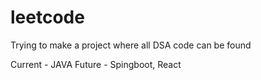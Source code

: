# leetcode
Trying to make a project where all DSA code can be found

Current - JAVA
Future - Spingboot, React
